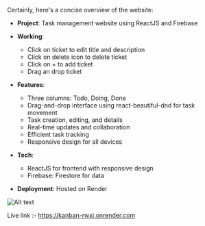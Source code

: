 Certainly, here's a concise overview of the website:

- **Project**: Task management website using ReactJS and Firebase
- **Working**:
  - Click on ticket to edit title and description
  - Click on delete icon to delete ticket
  - Click on + to add ticket
  - Drag an drop ticket
- **Features**: 
  - Three columns: Todo, Doing, Done
  - Drag-and-drop interface using react-beautiful-dnd for task movement
  - Task creation, editing, and details
  - Real-time updates and collaboration
  - Efficient task tracking
  - Responsive design for all devices

- **Tech**:
  - ReactJS for frontend with responsive design
  - Firebase: Firestore for data
- **Deployment**: Hosted on Render


![Alt text](../../../Users/HP/Desktop/1.png)

Live link :- https://kanban-rwxj.onrender.com